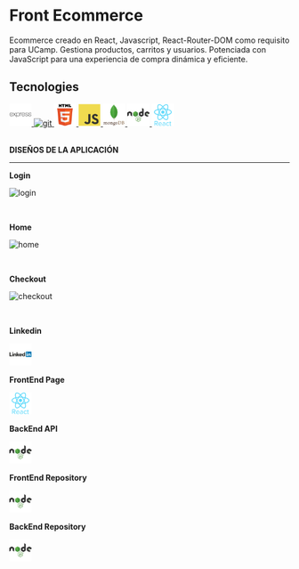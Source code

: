 # Front Ecommerce

Ecommerce creado en React, Javascript, React-Router-DOM como requisito para UCamp. Gestiona productos, carritos y usuarios. Potenciada con JavaScript para una experiencia de compra dinámica y eficiente.

## Tecnologies

<p align="left">
  <a href="https://expressjs.com" target="_blank" rel="noreferrer">
    <img src="https://raw.githubusercontent.com/devicons/devicon/master/icons/express/express-original-wordmark.svg" alt="express" width="40" height="40" />
  </a>
   <a href="https://git-scm.com/" target="_blank" rel="noreferrer">
    <img src="https://www.vectorlogo.zone/logos/git-scm/git-scm-icon.svg" alt="git" width="40" height="40" />
  </a>
  <a href="https://www.w3.org/html/" target="_blank" rel="noreferrer">
    <img src="https://raw.githubusercontent.com/devicons/devicon/master/icons/html5/html5-original-wordmark.svg" alt="html5" width="40" height="40" />
  </a>
  <a href="https://developer.mozilla.org/en-US/docs/Web/JavaScript" target="_blank" rel="noreferrer">
    <img src="https://raw.githubusercontent.com/devicons/devicon/master/icons/javascript/javascript-original.svg" alt="javascript" width="40" height="40" />
  </a>
  <a href="https://www.mongodb.com/" target="_blank" rel="noreferrer">
    <img src="https://raw.githubusercontent.com/devicons/devicon/master/icons/mongodb/mongodb-original-wordmark.svg" alt="mongodb" width="40" height="40" />
  </a>
  <a href="https://nodejs.org" target="_blank" rel="noreferrer">
    <img src="https://raw.githubusercontent.com/devicons/devicon/master/icons/nodejs/nodejs-original-wordmark.svg" alt="nodejs" width="40" height="40" />
  </a>
  <a href="https://reactjs.org/" target="_blank" rel="noreferrer">
    <img src="https://raw.githubusercontent.com/devicons/devicon/master/icons/react/react-original-wordmark.svg" alt="react" width="40" height="40" />
  </a>
</p>

<br>
<b> DISEÑOS DE LA APLICACIÓN</b>

<hr>

<b> Login</b>

![login](https://github.com/OrlayMolina/front-ecommerce/assets/111409267/5778aa9f-092f-4b26-869a-89f923a804e7)

<br>

<b> Home </b>

![home](https://github.com/OrlayMolina/front-ecommerce/assets/111409267/dae184ea-1d67-4215-a6c7-91a09a5e6073)

<br>

<b> Checkout </b>

![checkout](https://github.com/OrlayMolina/front-ecommerce/assets/111409267/82e9946d-29d7-42b9-9343-852ff0063b92)

<br>

<b>Linkedin</b>

<a href="https://www.linkedin.com/in/orlay-andres-molina-gomez-71b470241/" target="_blank" rel="noreferrer">
 <img src="https://github.com/devicons/devicon/blob/master/icons/linkedin/linkedin-original-wordmark.svg" alt="linkedin" width="40" height="40" />
</a>

<b>FrontEnd Page</b>

  <a href="https://ecommerce-ucamp.netlify.app/" target="_blank" rel="noreferrer">
    <img src="https://raw.githubusercontent.com/devicons/devicon/master/icons/react/react-original-wordmark.svg" alt="react" width="40" height="40" />
  </a>

<b>BackEnd API</b>

  <a href="https://api-ecommerce-csqb.onrender.com/" target="_blank" rel="noreferrer">
    <img src="https://raw.githubusercontent.com/devicons/devicon/master/icons/nodejs/nodejs-original-wordmark.svg" alt="nodejs" width="40" height="40" />
  </a>

<b>FrontEnd Repository</b>
  
  <a href="https://github.com/OrlayMolina/front-ecommerce" target="_blank" rel="noreferrer">
    <img src="https://raw.githubusercontent.com/devicons/devicon/master/icons/nodejs/nodejs-original-wordmark.svg" alt="nodejs" width="40" height="40" />
  </a>

  <b>BackEnd Repository</b>
  
  <a href="https://github.com/OrlayMolina/api-ecommerce" target="_blank" rel="noreferrer">
    <img src="https://raw.githubusercontent.com/devicons/devicon/master/icons/nodejs/nodejs-original-wordmark.svg" alt="nodejs" width="40" height="40" />
  </a>
